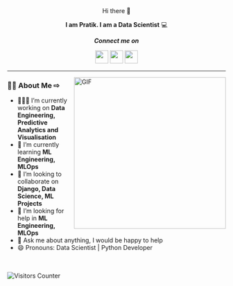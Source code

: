 <div align="center">
Hi there 👋

<b>I am Pratik. I am a Data Scientist</b> 💻

<b><i>Connect me on</i></b>

[<img height="30" src="https://img.shields.io/badge/twitter-%231DA1F2.svg?&style=for-the-badge&logo=twitter&logoColor=white" />][twitter]
[<img height="30" src = "https://img.shields.io/badge/gmail-c14438?&style=for-the-badge&logo=gmail&logoColor=white">][gmail] 
[<img height="30" src="https://img.shields.io/badge/linkedin-blue.svg?&style=for-the-badge&logo=linkedin&logoColor=white" />][LinkedIn]
 
[twitter]: https://twitter.com/pratiknandekar
[gmail]: https://gmail.com
[linkedin]: https://www.linkedin.com/in/pratik-nandekar-1b3b9a31/
<hr />
</div>

<img align="right" alt="GIF" src="https://miro.medium.com/max/875/1*Urc28sbnORGOW5oyohQ06g.gif" width="350px" />  


### 👨‍💻 About Me ⇨

- 👨🏽‍💻 I’m currently working on **Data Engineering, Predictive Analytics and Visualisation**
- 🌱 I’m currently learning **ML Engineering, MLOps**
- 👯 I’m looking to collaborate on **Django, Data Science, ML Projects**
- 🤔 I’m looking for help in **ML Engineering, MLOps**
- 💬 Ask me about anything, I would be happy to help
- 😄 Pronouns: Data Scientist | Python Developer

<br>
<br>
<img src="https://visitor-badge.glitch.me/badge?page_id=pratik-1" alt="Visitors Counter">
